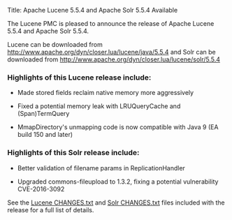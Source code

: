 Title: Apache Lucene 5.5.4 and Apache Solr 5.5.4 Available

The Lucene PMC is pleased to announce the release of Apache Lucene 5.5.4 and Apache Solr 5.5.4.

Lucene can be downloaded from <http://www.apache.org/dyn/closer.lua/lucene/java/5.5.4>
and Solr can be downloaded from <http://www.apache.org/dyn/closer.lua/lucene/solr/5.5.4>

### Highlights of this Lucene release include:

 * Made stored fields reclaim native memory more aggressively

 * Fixed a potential memory leak with LRUQueryCache and (Span)TermQuery

 * MmapDirectory's unmapping code is now compatible with Java 9 (EA build 150 and later)

### Highlights of this Solr release include:

 * Better validation of filename params in ReplicationHandler

 * Upgraded commons-fileupload to 1.3.2, fixing a potential vulnerability CVE-2016-3092

See the [Lucene CHANGES.txt](/core/5_5_4/changes/Changes.html) and
[Solr CHANGES.txt](/solr/5_5_4/changes/Changes.html) files included
with the release for a full list of details.


